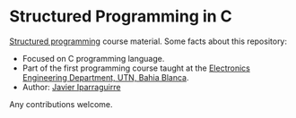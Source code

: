 # Structured Programming in C

[Structured programming](https://en.wikipedia.org/wiki/Structured_programming) course material. Some facts about this repository:
* Focused on C programming language.
* Part of the first programming course taught at the [Electronics Engineering Department, UTN, Bahia Blanca](https://www.frbb.utn.edu.ar/).
* Author: [Javier Iparraguirre](https://javierip.github.io/)

Any contributions welcome.
